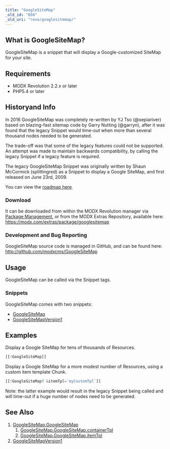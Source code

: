 ```yaml
---
title: "GoogleSiteMap"
_old_id: "656"
_old_uri: "revo/googlesitemap/"
---
```


## What is GoogleSiteMap?

GoogleSiteMap is a snippet that will display a Google-customized SiteMap for your site.

## Requirements

- MODX Revolution 2.2.x or later
- PHP5.4 or later

## Historyand Info

In 2016 GoogleSiteMap was completely re-written by YJ Tso (@sepiariver) based on blazing-fast sitemap code by Garry Nutting (@garryn), after it was found that the legacy Snippet would time-out when more than several thousand nodes needed to be generated.

The trade-off was that some of the legacy features could not be supported. An attempt was made to maintain backwards compatibility, by calling the legacy Snippet if a legacy feature is required.

The legacy GoogleSiteMap Snippet was originally written by Shaun McCormick (splittingred) as a Snippet to display a Google SiteMap, and first released on June 23rd, 2009.

You can view the [roadmap here](extras/googlesitemap/googlesitemap.roadmap "GoogleSiteMap.Roadmap").

### Download

It can be downloaded from within the MODX Revolution manager via [Package Management](developing-in-modx/advanced-development/package-management "Package Management"), or from the MODX Extras Repository, available here: <https://modx.com/extras/package/googlesitemap>

### Development and Bug Reporting

GoogleSiteMap source code is managed in GitHub, and can be found here: <http://github.com/modxcms/GoogleSiteMap>

## Usage

GoogleSiteMap can be called via the Snippet tags.

### Snippets

GoogleSiteMap comes with two snippets:

- [GoogleSiteMap](extras/googlesitemap/googlesitemap "GoogleSiteMap")
- [GoogleSiteMapVersion1](extras/googlesitemap/googlesitemapversion1)

## Examples

Display a Google SiteMap for tens of thousands of Resources.

``` php
[[!GoogleSiteMap]]
```

Display a Google SiteMap for a more modest number of Resources, using a custom item template Chunk.

``` php
[[!GoogleSiteMap? &itemTpl=`myCustomTpl`]]
```

Note: the latter example would result in the legacy Snippet being called and will time-out if a huge number of nodes need to be generated.

## See Also

1. [GoogleSiteMap.GoogleSiteMap](extras/googlesitemap/googlesitemap)
    1. [GoogleSiteMap.GoogleSiteMap.containerTpl](extras/googlesitemap/googlesitemap/containertpl)
    2. [GoogleSiteMap.GoogleSiteMap.itemTpl](extras/googlesitemap/googlesitemap/itemtpl)
2. [GoogleSiteMapVersion1](extras/googlesitemap/googlesitemap/googlesitemapversion1)
